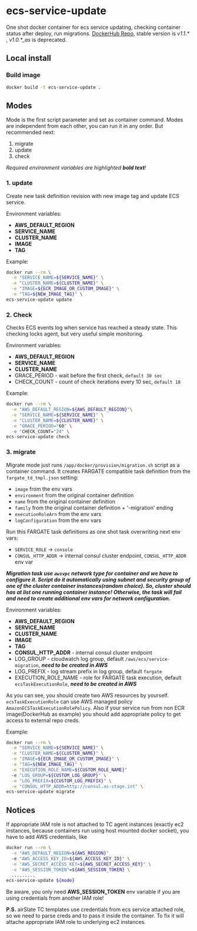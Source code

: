 # ecs-service-update 

One shot docker container for ecs service updating, checking container status after deploy, run migrations.
[DockerHub Repo], stable version is _v1.1.*_ , _v1.0.*\_as_ is deprecated.

## Local install

### Build image

```bash
docker build -t ecs-service-update .
```

## Modes

Mode is the first script parameter and set as container command.
Modes are independent from each other, you can run it in any order.
But recommended next:
1. migrate
2. update
3. check

_Required environment variables are highlighted **bold text**!_

### 1. update 

Create new task definition revision with new image tag and update ECS service.

Environment variables:
- **AWS_DEFAULT_REGION**
- **SERVICE_NAME**
- **CLUSTER_NAME**
- **IMAGE**
- **TAG**

Example:

```bash
docker run --rm \
  -e "SERVICE_NAME=${SERVICE_NAME}" \
  -e "CLUSTER_NAME=${CLUSTER_NAME}" \
  -e "IMAGE=${ECR_IMAGE_OR_CUSTOM_IMAGE}" \
  -e "TAG=${NEW_IMAGE_TAG}" \
ecs-service-update update
```
### 2. Check

Checks ECS events log when service has reached a steady state. 
This checking locks agent, but very useful simple monitoring.

Environment variables:
- **AWS_DEFAULT_REGION**
- **SERVICE_NAME**
- **CLUSTER_NAME**
- GRACE_PERIOD - wait before the first check, `default 30 sec`
- CHECK_COUNT - count of check iterations every 10 sec, `default 18`

Example:

```bash
docker run --rm \
  -e "AWS_DEFAULT_REGION=${AWS_DEFAULT_REGION}"\
  -e "SERVICE_NAME=${SERVICE_NAME}" \
  -e "CLUSTER_NAME=${CLUSTER_NAME}" \
  -e "GRACE_PERIOD="60" \
  -e "CHECK_COUNT="24" \
ecs-service-update check
```

### 3. migrate

Migrate mode just runs `/app/docker/provision/migration.sh` script as a container command.
It creates FARGATE compatible task definition from the `fargate_td_tmpl.json` setting:
- `image` from the env vars
- `environment` from the original container definition
- `name` from the original container definition
- `family` from the original container definition + '-migration' ending
- `executionRoleArn` from the env vars
- `logConfiguration` from the env vars

Run this FARGATE task definitions as one shot task overwriting next env vars:
- `SERVICE_ROLE` -> `console`
- `CONSUL_HTTP_ADDR` -> internal consul cluster endpoint, `CONSUL_HTTP_ADDR` env var

_**Migration task use `awsvpc` network type for container and we have to configure it. 
Script do it automatically using subnet and security group of one of the cluster container instances(random choice).
So, cluster should has at list one running container instance! 
Otherwise, the task will fail and need to create additional env vars for network configuration.**_

Environment variables:
- **AWS_DEFAULT_REGION**
- **SERVICE_NAME**
- **CLUSTER_NAME**
- **IMAGE**
- **TAG**
- **CONSUL_HTTP_ADDR** - internal consul cluster endpoint 
- LOG_GROUP - cloudwatch log group, default `/aws/ecs/service-migration`, _**need to be created in AWS**_
- LOG_PREFIX - log  stream prefix in log group, default `fargate`
- EXECUTION_ROLE_NAME - role for FARGATE task execution, default `ecsTaskExecutionRole`, _**need to be created in AWS**_

As you can see, you should create two AWS resources by yourself.
`ecsTaskExecutionRole` can use AWS managed policy `AmazonECSTaskExecutionRolePolicy`. 
Also if your service run from non ECR image(DockerHub as example) you should add appropriate policy to get access to external repo creds. 

Example:

```bash
docker run --rm \
  -e "SERVICE_NAME=${SERVICE_NAME}" \
  -e "CLUSTER_NAME=${CLUSTER_NAME}" \
  -e "IMAGE=${ECR_IMAGE_OR_CUSTOM_IMAGE}" \
  -e "TAG=${NEW_IMAGE_TAG}" \
  -e "EXECUTION_ROLE_NAME=${CUSTOM_ROLE_NAME}"
  -e "LOG_GROUP=${CUSTOM_LOG_GROUP}" \
  -e "LOG_PREFIX=${CUSTOM_LOG_PREFIX}" \
  -e "CONSUL_HTTP_ADDR=http://consul.as-stage.int" \
ecs-service-update migrate
```

## Notices
If appropriate IAM role is not attached to TC agent instances 
(exactly ec2 instances, because containers run using host mounted docker socket), 
you have to add AWS credentials, like 

```bash
docker run --rm \
  -e "AWS_DEFAULT_REGION=${AWS_REGION}"
  -e "AWS_ACCESS_KEY_ID=${AWS_ACCESS_KEY_ID}" \
  -e "AWS_SECRET_ACCESS_KEY=${AWS_SECRET_ACCESS_KEY}" \
  -e "AWS_SESSION_TOKEN"=${AWS_SESSION_TOKEN} \
  .........
ecs-service-update ${mode}
```

Be aware, you only need **AWS_SESSION_TOKEN** env variable if you are using credentials from another IAM role!

**P.S.** airSlate TC templates use credentials from ecs service attached role, 
so we need to parse creds and to pass it inside the container. 
To fix it  will attache appropriate IAM role to underlying ec2 instances.

[DockerHub Repo]:https://cloud.docker.com/u/pdffiller/repository/docker/pdffiller/ecs-service-update/general